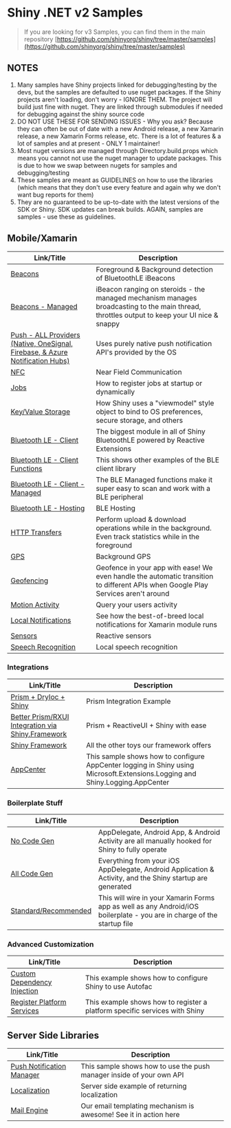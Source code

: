# Shiny .NET v2 Samples

> If you are looking for v3 Samples, you can find them in the main repository [https://github.com/shinyorg/shiny/tree/master/samples](https://github.com/shinyorg/shiny/tree/master/samples)

## NOTES
1. Many samples have Shiny projects linked for debugging/testing by the devs, but the samples are defaulted to use nuget packages.  If the Shiny projects aren't loading, don't worry - IGNORE THEM.  The project will build just fine with nuget.  They are linked through submodules if needed for debugging against the shiny source code
2. DO NOT USE THESE FOR SENDING ISSUES - Why you ask?  Because they can often be out of date with a new Android release, a new Xamarin release, a new Xamarin Forms release, etc.  There is a lot of features & a lot of samples and at present - ONLY 1 maintainer!
3. Most nuget versions are managed through Directory.build.props which means you cannot not use the nuget manager to update packages.  This is due to how we swap between nugets for samples and debugging/testing
4. These samples are meant as GUIDELINES on how to use the libraries (which means that they don't use every feature and again why we don't want bug reports for them)
5. They are no guaranteed to be up-to-date with the latest versions of the SDK or Shiny.  SDK updates can break builds.  AGAIN, samples are samples - use these as guidelines.


## Mobile/Xamarin

|Link/Title|Description|
|----------|-----------|
|[Beacons](Beacons)|Foreground & Background detection of BluetoothLE iBeacons|
|[Beacons - Managed](Beacons)|iBeacon ranging on steroids - the managed mechanism manages broadcasting to the main thread, throttles output to keep your UI nice & snappy|
|[Push - ALL Providers (Native, OneSignal, Firebase, & Azure Notification Hubs)](Push)|Uses purely native push notification API's provided by the OS|
|[NFC](Nfc)|Near Field Communication|
|[Jobs](Jobs)|How to register jobs at startup or dynamically|
|[Key/Value Storage](Stores)|How Shiny uses a "viewmodel" style object to bind to OS preferences, secure storage, and others|
|[Bluetooth LE - Client](BluetoothLE-Client)|The biggest module in all of Shiny BluetoothLE powered by Reactive Extensions|
|[Bluetooth LE - Client Functions](BluetoothLE-Functions)|This shows other examples of the BLE client library|
|[Bluetooth LE - Client - Managed](BluetoothLE-Managed)|The BLE Managed functions make it super easy to scan and work with a BLE peripheral|
|[Bluetooth LE - Hosting](BluetoothLE-Hosting)|BLE Hosting|Foreground only on this one|sorry :)|
|[HTTP Transfers](HttpTransfers)|Perform upload & download operations while in the background.  Even track statistics while in the foreground|
|[GPS](Locations-Gps)|Background GPS|
|[Geofencing](Locations-Geofencing)|Geofence in your app with ease!  We even handle the automatic transition to different APIs when Google Play Services aren't around|
|[Motion Activity](Locations-MotionActivity)|Query your users activity|see walks, runs, drives, and more!|
|[Local Notifications](Notifications)|See how the best-of-breed local notifications for Xamarin module runs|
|[Sensors](Sensors)|Reactive sensors|RX was made for this!|
|[Speech Recognition](SpeechRecognition)|Local speech recognition|while not officially supported by Shiny|we give this away just because|


### Integrations
|Link/Title|Description|
|----------|-----------|
|[Prism + DryIoc + Shiny](Integration-Prism)|Prism Integration Example
|[Better Prism/RXUI Integration via Shiny.Framework](Integration-Best-Prism-RXUI)|Prism + ReactiveUI + Shiny with ease
|[Shiny Framework](Framework)|All the other toys our framework offers|
|[AppCenter](AppCenter)|This sample shows how to configure AppCenter logging in Shiny using Microsoft.Extensions.Logging and Shiny.Logging.AppCenter|


### Boilerplate Stuff
|Link/Title|Description|
|----------|-----------|
|[No Code Gen](Boilerplate-NoCodeGen)|AppDelegate, Android App, & Android Activity are all manually hooked for Shiny to fully operate|
|[All Code Gen](Boilerplate-All-CodeGen)|Everything from your iOS AppDelegate, Android Application & Activity, and the Shiny startup are generated|along with a lot of third party libraries|
|[Standard/Recommended](Jobs)|This will wire in your Xamarin Forms app as well as any Android/iOS boilerplate - you are in charge of the startup file|

### Advanced Customization
|Link/Title|Description|
|----------|-----------|
|[Custom Dependency Injection](DI-custom)|This example shows how to configure Shiny to use Autofac|
|[Register Platform Services](DI-platform)|This example shows how to register a platform specific services with Shiny|



## Server Side Libraries

|Link/Title|Description|
|----------|-----------|
|[Push Notification Manager](Push)|This sample shows how to use the push manager inside of your own API|
|[Localization](ApiExtensions)|Server side example of returning localization|
|[Mail Engine](ApiExtensions)|Our email templating mechanism is awesome! See it in action here|